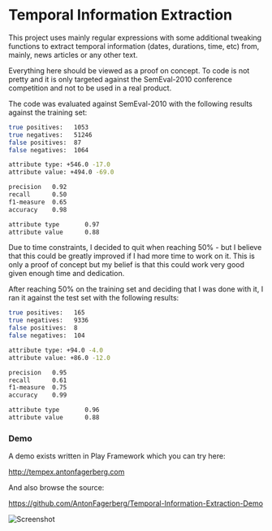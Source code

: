 Temporal Information Extraction
===============================

This project uses mainly regular expressions with some additional tweaking functions to extract temporal information (dates, durations, time, etc) from, mainly, news articles or any other text.

Everything here should be viewed as a proof on concept. To code is not pretty and it is only targeted against the SemEval-2010 conference competition and not to be used in a real product.

The code was evaluated against SemEval-2010 with the following results against the training set:

```bash
true positives:   1053
true negatives:   51246
false positives:  87
false negatives:  1064

attribute type: +546.0 -17.0
attribute value: +494.0 -69.0

precision   0.92
recall      0.50
f1-measure  0.65
accuracy    0.98

attribute type       0.97
attribute value      0.88
```

Due to time constraints, I decided to quit when reaching 50% - but I believe that this could be greatly improved if I had more time to work on it.
This is only a proof of concept but my belief is that this could work very good given enough time and dedication.

After reaching 50% on the training set and deciding that I was done with it, I ran it against the test set with the following results:

```bash
true positives:   165
true negatives:   9336
false positives:  8
false negatives:  104

attribute type: +94.0 -4.0
attribute value: +86.0 -12.0

precision   0.95
recall      0.61
f1-measure  0.75
accuracy    0.99

attribute type       0.96
attribute value      0.88
```

### Demo

A demo exists written in Play Framework which you can try here:

http://tempex.antonfagerberg.com

And also browse the source:

https://github.com/AntonFagerberg/Temporal-Information-Extraction-Demo

![Screenshot](https://raw.github.com/AntonFagerberg/Temporal-Information-Extraction-Demo/master/screenshot.png)
